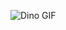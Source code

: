 ![Dino GIF](https://storage.googleapis.com/gweb-uniblog-publish-prod/original_images/Dino_non-birthday_version.gif)

